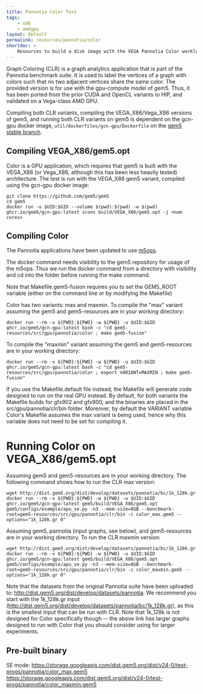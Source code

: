 ```yaml
---
title: Pannotia Color Test
tags:
    - x86
    - amdgpu
layout: default
permalink: resources/pannotia/color
shortdoc: >
    Resources to build a disk image with the VEGA Pannotia Color workload.
---
```


Graph Coloring (CLR) is a graph analytics application that is part of the Pannotia benchmark suite.
It is used to label the vertices of a graph with colors such that no two adjacent vertices share the same color.
The provided version is for use with the gpu-compute model of gem5.
Thus, it has been ported from the prior CUDA and OpenCL variants to HIP, and validated on a Vega-class AMD GPU.

Compiling both CLR variants, compiling the VEGA_X86/Vega_X86 versions of gem5, and running both CLR variants on gem5 is dependent on the gcn-gpu docker image, `util/dockerfiles/gcn-gpu/Dockerfile` on the [gem5 stable branch](https://github.com/gem5/gem5).

## Compiling VEGA_X86/gem5.opt

Color is a GPU application, which requires that gem5 is built with the VEGA_X86 (or Vega_X86, although this has been less heavily tested) architecture.
The test is run with the VEGA_X86 gem5 variant, compiled using the gcn-gpu docker image:

```
git clone https://github.com/gem5/gem5
cd gem5
docker run -u $UID:$GID --volume $(pwd):$(pwd) -w $(pwd) ghcr.io/gem5/gcn-gpu:latest scons build/VEGA_X86/gem5.opt -j <num cores>
```

## Compiling Color
The Pannotia applications have been updated to use [m5ops](https://www.gem5.org/documentation/general_docs/m5ops/).

The docker command needs visibility to the gem5 repository for usage of the m5ops.
Thus we run the docker command from a directory with visibility and cd into the folder before running the make command.  
  
Note that Makefile.gem5-fusion requires you to set the GEM5_ROOT variable (either on the command line or by modifying the Makefile)  
  
Color has two variants: max and maxmin.  To compile the "max" variant assuming the gem5 and gem5-resources are in your working directory:

```
docker run --rm -v ${PWD}:${PWD} -w ${PWD} -u $UID:$GID ghcr.io/gem5/gcn-gpu:latest bash -c "cd gem5-resources/src/gpu/pannotia/color ; make gem5-fusion"
```

To compile the "maxmin" variant assuming the gem5 and gem5-resources are in your working directory:

```
docker run --rm -v ${PWD}:${PWD} -w ${PWD} -u $UID:$GID ghcr.io/gem5/gcn-gpu:latest bash -c "cd gem5-resources/src/gpu/pannotia/color ; export VARIANT=MAXMIN ; make gem5-fusion"
```

If you use the Makefile.default file instead, the Makefile will generate code designed to run on the real GPU instead.
By default, for both variants the Makefile builds for gfx902 and gfx900, and the binaries are placed in the src/gpu/pannotia/clr/bin folder.
Moreover, by default the VARIANT variable Color's Makefile assumes the max variant is being used, hence why this variable does not need to be set for compiling it.


# Running Color on VEGA_X86/gem5.opt

Assuming gem5 and gem5-resources are in your working directory.
The following command shows how to run the CLR max version:
```
wget http://dist.gem5.org/dist/develop/datasets/pannotia/bc/1k_128k.gr
docker run --rm -v ${PWD}:${PWD} -w ${PWD} -u $UID:$GID ghcr.io/gem5/gcn-gpu:latest gem5/build/VEGA_X86/gem5.opt gem5/configs/example/apu_se.py -n3 --mem-size=8GB --benchmark-root=gem5-resources/src/gpu/pannotia/clr/bin -c color_max.gem5 --options="1k_128k.gr 0"
```

Assuming gem5, pannotia (input graphs, see below), and gem5-resources are in your working directory.
To run the CLR maxmin version:
```
wget http://dist.gem5.org/dist/develop/datasets/pannotia/bc/1k_128k.gr
docker run --rm -v ${PWD}:${PWD} -w ${PWD} -u $UID:$GID ghcr.io/gem5/gcn-gpu:latest gem5/build/VEGA_X86/gem5.opt gem5/configs/example/apu_se.py -n3 --mem-size=8GB --benchmark-root=gem5-resources/src/gpu/pannotia/clr/bin -c color_maxmin.gem5 --options="1k_128k.gr 0"
```

Note that the datasets from the original Pannotia suite have been uploaded to: <http://dist.gem5.org/dist/develop/datasets/pannotia>.
We recommend you start with the 1k_128k.gr input (<http://dist.gem5.org/dist/develop/datasets/pannotia/bc/1k_128k.gr>), as this is the smallest input that can be run with CLR.
Note that 1k_128k is not designed for Color specifically though -- the above link has larger graphs designed to run with Color that you should consider using for larger experiments.

## Pre-built binary

SE mode:
<https://storage.googleapis.com/dist.gem5.org/dist/v24-0/test-progs/pannotia/color_max.gem5>
<https://storage.googleapis.com/dist.gem5.org/dist/v24-0/test-progs/pannotia/color_maxmin.gem5>
